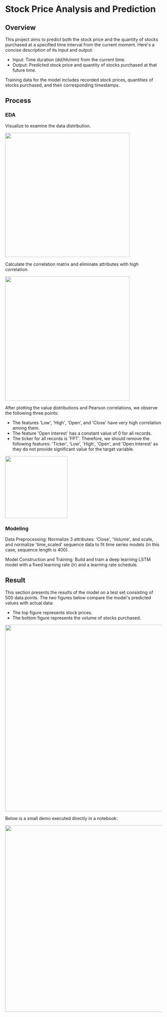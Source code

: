 # Stock Price Analysis and Prediction

## Overview

This project aims to predict both the stock price and the quantity of stocks purchased at a specified time interval from the current moment. Here's a concise description of its input and output:

- Input: Time duration (dd/hh/mm) from the current time.
- Output: Predicted stock price and quantity of stocks purchased at that future time.

Training data for the model includes recorded stock prices, quantities of stocks purchased, and their corresponding timestamps.

## Process

### EDA

Visualize to examine the data distribution.

<img src="https://github.com/nguyendv02/Stock-Price-Analysis-and-Prediction/assets/137906492/3ca2fe09-a4b0-4d0f-8178-f7055597159f" width="400">

Calculate the correlation matrix and eliminate attributes with high correlation.

<img src="https://github.com/nguyendv02/Stock-Price-Analysis-and-Prediction/assets/137906492/681fc615-4c40-40d1-9bb2-319e327310dd" width="400">

After plotting the value distributions and Pearson correlations, we observe the following three points:
- The features 'Low', 'High', 'Open', and 'Close' have very high correlation among them.
- The feature 'Open Interest' has a constant value of 0 for all records.
- The ticker for all records is 'FPT'.
Therefore, we should remove the following features: 'Ticker', 'Low', 'High', 'Open', and 'Open Interest' as they do not provide significant value for the target variable.

<img src="https://github.com/nguyendv02/Stock-Price-Analysis-and-Prediction/assets/137906492/40625d45-2351-4511-a69b-aadaf7001dee" width="200">

### Modeling

Data Preprocessing: Normalize 3 attributes: 'Close', 'Volume', and scale, and normalize 'time_scaled' sequence data to fit time series models (in this case, sequence length is 400).

Model Construction and Training: Build and train a deep learning LSTM model with a fixed learning rate (lr) and a learning rate schedule.

## Result

This section presents the results of the model on a test set consisting of 500 data points. The two figures below compare the model's predicted values with actual data:

- The top figure represents stock prices.
- The bottom figure represents the volume of stocks purchased.

<img src="https://github.com/nguyendv02/Stock-Price-Analysis-and-Prediction/assets/137906492/9cd55533-d3c2-40dc-a504-2a6f64ada053" width="600">

Below is a small demo executed directly in a notebook:

<image src="https://github.com/nguyendv02/Stock-Price-Analysis-and-Prediction/assets/137906492/2feab3c8-1cc2-4c8b-b1c2-16788ba43e6e" width="600">

